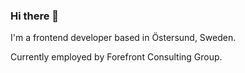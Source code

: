 ### Hi there 👋

I'm a frontend developer based in Östersund, Sweden.

Currently employed by Forefront Consulting Group.
